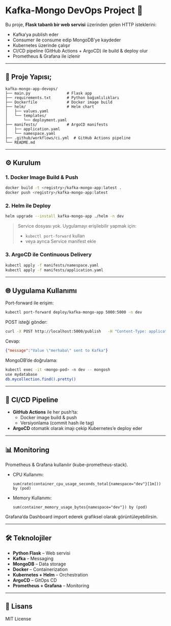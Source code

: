 # Kafka-Mongo DevOps Project 🚀

Bu proje, **Flask tabanlı bir web servisi** üzerinden gelen HTTP isteklerini:
- Kafka’ya publish eder  
- Consumer ile consume edip MongoDB’ye kaydeder  
- Kubernetes üzerinde çalışır  
- CI/CD pipeline (GitHub Actions + ArgoCD) ile build & deploy olur  
- Prometheus & Grafana ile izlenir  

---

## 📂 Proje Yapısı;

```
kafka-mongo-app-devops/
├── main.py                # Flask app
├── requirements.txt       # Python bağımlılıkları
├── Dockerfile             # Docker image build
├── helm/                  # Helm chart
│   ├── values.yaml
│   └── templates/
│       └── deployment.yaml
├── manifests/             # ArgoCD manifests
│   ├── application.yaml
│   └── namespace.yaml
├── .github/workflows/ci.yml  # GitHub Actions pipeline
└── README.md
```

---

## ⚙️ Kurulum

### 1. Docker Image Build & Push
```bash
docker build -t <registry>/kafka-mongo-app:latest .
docker push <registry>/kafka-mongo-app:latest
```

### 2. Helm ile Deploy
```bash
helm upgrade --install kafka-mongo-app ./helm -n dev
```

> Service dosyası yok. Uygulamayı erişilebilir yapmak için:
> - `kubectl port-forward` kullan  
> - veya ayrıca Service manifest ekle  

### 3. ArgoCD ile Continuous Delivery
```bash
kubectl apply -f manifests/namespace.yaml
kubectl apply -f manifests/application.yaml
```

---

## 🌐 Uygulama Kullanımı

Port-forward ile erişim:
```bash
kubectl port-forward deploy/kafka-mongo-app 5000:5000 -n dev
```

POST isteği gönder:
```bash
curl -X POST http://localhost:5000/publish   -H "Content-Type: application/json"   -d '{"value":"merhaba"}'
```

Cevap:
```json
{"message":"Value \"merhaba\" sent to Kafka"}
```

MongoDB’de doğrulama:
```bash
kubectl exec -it <mongo-pod> -n dev -- mongosh
use mydatabase
db.mycollection.find().pretty()
```

---

## 🔄 CI/CD Pipeline

- **GitHub Actions** ile her push’ta:
  - Docker image build & push
  - Versiyonlama (commit hash ile tag)
- **ArgoCD** otomatik olarak imajı çekip Kubernetes’e deploy eder

---

## 📊 Monitoring

Prometheus & Grafana kullanılır (kube-prometheus-stack).  

- CPU Kullanımı:
  ```promql
  sum(rate(container_cpu_usage_seconds_total{namespace="dev"}[1m])) by (pod)
  ```

- Memory Kullanımı:
  ```promql
  sum(container_memory_usage_bytes{namespace="dev"}) by (pod)
  ```

Grafana’da Dashboard import ederek grafiksel olarak görüntüleyebilirsin.

---

## 🛠️ Teknolojiler

- **Python Flask** – Web servisi  
- **Kafka** – Messaging  
- **MongoDB** – Data storage  
- **Docker** – Containerization  
- **Kubernetes + Helm** – Orchestration  
- **ArgoCD** – GitOps CD  
- **Prometheus + Grafana** – Monitoring  

---

## 📜 Lisans

MIT License
